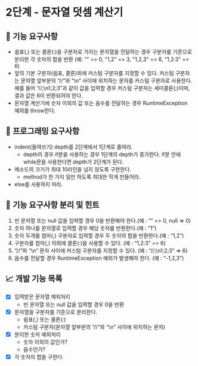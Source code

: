 # 2단계 - 문자열 덧셈 계산기

## 📄 기능 요구사항
* 쉼표(,) 또는 콜론(:)을 구분자로 가지는 문자열을 전달하는 경우 구분자를 기준으로 분리한 각 숫자의 합을 반환 (예: “” => 0, "1,2" => 3, "1,2,3" => 6, “1,2:3” => 6)
* 앞의 기본 구분자(쉼표, 콜론)외에 커스텀 구분자를 지정할 수 있다. 커스텀 구분자는 문자열 앞부분의 “//”와 “\n” 사이에 위치하는 문자를 커스텀 구분자로 사용한다. 예를 들어 “//;\n1;2;3”과 같이 값을 입력할 경우 커스텀 구분자는 세미콜론(;)이며, 결과 값은 6이 반환되어야 한다.
* 문자열 계산기에 숫자 이외의 값 또는 음수를 전달하는 경우 RuntimeException 예외를 throw한다.

## 📄 프로그래밍 요구사항
* indent(들여쓰기) depth를 2단계에서 1단계로 줄여라.
    + depth의 경우 if문을 사용하는 경우 1단계의 depth가 증가한다. if문 안에 while문을 사용한다면 depth가 2단계가 된다.
* 메소드의 크기가 최대 10라인을 넘지 않도록 구현한다.
    + method가 한 가지 일만 하도록 최대한 작게 만들어라.
* else를 사용하지 마라.

## 📌 기능 요구사항 분리 및 힌트
1. 빈 문자열 또는 null 값을 입력할 경우 0을 반환해야 한다.(예 : “” => 0, null => 0)
2. 숫자 하나를 문자열로 입력할 경우 해당 숫자를 반환한다.(예 : “1”)
3. 숫자 두개를 컴마(,) 구분자로 입력할 경우 두 숫자의 합을 반환한다.(예 : “1,2”)
4. 구분자를 컴마(,) 이외에 콜론(:)을 사용할 수 있다. (예 : “1,2:3” => 6)
5. “//”와 “\n” 문자 사이에 커스텀 구분자를 지정할 수 있다. (예 : “//;\n1;2;3” => 6)
6. 음수를 전달할 경우 RuntimeException 예외가 발생해야 한다. (예 : “-1,2,3”)

## 📈 개발 기능 목록
- [x] 입력받은 문자열 예외처리
    + 빈 문자열 또는 null 값을 입력할 경우 0을 반환
- [x] 문자열을 구분자를 기준으로 분리한다.
    + 쉼표(,) 또는 콜론(:)
    + 커스텀 구분자(문자열 앞부분의 “//”와 “\n” 사이에 위치하는 문자)
- [x] 분리한 숫자 예외처리
    + 숫자 이외의 값인가?
    + 음수인가?
- [x] 각 숫자의 합을 구한다.
